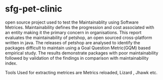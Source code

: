 # sfg-pet-clinic

open source project used to test the Maintainablity using Software Metrices.
Maintainability defines the progression and cost associated with an entity making it the primary concern in
organisations. This report evaluates the maintainability of petshop, an open sourced cross-platform  written in java. The releases of petshop are analysed to
identify the packages difficult to maintain using a Goal Question Metric(GQM) based empirical study. The results demonstrate packages with poor maintainability 
followed by validation of the findings in comparison with maintainability index. 

Tools Used for extracting metrices are Metrics reloaded, Lizard , Jhawk etc.
